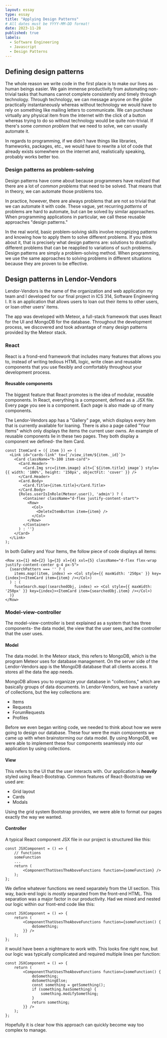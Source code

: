 ```yaml
---
layout: essay
type: essay
title: "Applying Design Patterns"
# All dates must be YYYY-MM-DD format!
date: 2023-11-28
published: true
labels:
  - Software Engineering
  - Javascript
  - Design Patterns
---
```


## Defining design patterns
The whole reason we write code in the first place is to make our lives as human beings easier. We gain immense productivity from automating non-trivial tasks that humans cannot complete consistently and timely through technology. Through technology,
we 
can message anyone on the globe practically instantaneously whereas without technology we would have to rely on something like mailing letters to communicate. We
can purchase virtually any physical item from the internet with the click of a button whereas trying to do so without technology would be quite non-trivial. If there's some *common problem* that we need to solve, we can usually automate it.

In regards to programming, if we didn't have things like libraries, frameworks, packages, etc., we would have to rewrite a lot of code that already exists somewhere on the internet and, realistically speaking, probably works better too. 

### Design patterns as problem-solving
Design patterns have come about because programmers have realized that there are a lot of *common problems* that need to be solved. That means that in theory, we can automate those problems too.

In practice, however, there are always problems that are not so trivial that we can automate it with code. These vague, yet recurring *patterns* of problems are hard to automate, but can be solved by similar approaches. When programming applications in 
particular, we call these reusable approaches "design patterns."

In the real world, basic problem-solving skills involve recognizing patterns and knowing how to apply them to solve different problems. If you think about it, that is precisely what design patterns are: solutions to drastically different problems 
that can be reapplied to variations of such problems. Design patterns are simply a problem-solving method. When programming, we use the same approaches to solving problems in different situations because they are proven to be effective.

## Design patterns in Lendor-Vendors
Lendor-Vendors is the name of the organization and web application my team and I developed for our final project in ICS 314, Software Engineering I. It is an application that allows users to loan out their items to other users, or loan other users' items.

The app was developed with Meteor, a full-stack framework that uses React for the UI and MongoDB 
for the database. Throughout the development process, we discovered and took advantage of many design patterns provided by the Meteor stack.

### React
React is a frond-end framework that includes many features that allows you to, instead of writing tedious HTML logic, write clean and reusable components that you use flexibly and comfortably throughout your development process.

#### Reusable components
The biggest feature that React promotes is the idea of modular, reusable components. In React, everything is a component, defined as a .JSX file. Every page you see is a component. Each page is also made up of many components.

The Lendor-Vendors app has a "Gallery" page, which displays every item that is currently available for loaning. There is also a page called "Your Items" which only displays the items the current user owns. An example of reusable components lie in 
these two pages. They both display a component we defined- the Item Card.
```
const ItemCard = ({ item }) => (
  <Link id="cards-link" to={`/view_item/${item._id}`}>
    <Card className="h-100 item-card">
      <Card.Header>
        <Card.Img src={item.image} alt={`${item.title} image`} style={{ width: '100%', height: '150px', objectFit: 'cover' }} />
      </Card.Header>
      <Card.Body>
        <Card.Title>{item.title}</Card.Title>
      </Card.Body>
      {Roles.userIsInRole(Meteor.user(), 'admin') ? (
        <Container className="d-flex justify-content-start">
          <Row>
            <Col>
              <DeleteItemButton item={item} />
            </Col>
          </Row>
        </Container>
      ) : ''}
    </Card>
  </Link>
);
```
In both Gallery and Your Items, the follow piece of code displays all items: 
```
<Row xs={1} md={2} lg={3} xl={4} xxl={5} className="d-flex flex-wrap justify-content-center g-4 px-5">
  {searchPattern === '' ? (
    items.map((item, index) => <Col style={{ maxWidth: '250px' }} key={index}><ItemCard item={item} /></Col>)
  ) : (
    fuseSearch.map((searchedObj, index) => <Col style={{ maxWidth: '250px' }} key={index}><ItemCard item={searchedObj.item} /></Col>)
  )}
</Row>
```

### Model-view-controller
The model-view-controller is best explained as a system that has three components- the data model, the view that the user sees, and the controller that the user uses. 

#### Model
The data model. In the Meteor stack, this refers to MongoDB, which is the program Meteor uses for database management. On the server side of the Lendor-Vendors app is the MongoDB database that all clients access. It stores all the data the app 
needs.

MongoDB allows you to organizze your database in "collections," which are basically groups of data documents. In Lendor-Vendors, we have a variety of collections, but the key collections are:
- Items
- Requests
- ForumRequests
- Profiles

Before we even began writing code, we needed to think about how we were going to design our database. These four were the main components we came up with when brainstorming our data model. By using MongoDB, we were able to implement these four 
components seamlessly into our application by using collections.

#### View
This refers to the UI that the user interacts with. Our application is ***heavily*** styled using React-Bootstrap. Common features of React-Bootstrap we used are:
- Grid layout
- Cards
- Modals

Using the grid system Bootstrap provides, we were able to format our pages exactly the way we wanted.

#### Controller
A typical React component JSX file in our project is structured like this:

```
const JSXComponent = () => {
    // functions
    someFunction
    ...
    return (
        <ComponentThatUsesTheAboveFunctions function={someFunction} />
    );
};
```

We define whatever functions we need separately from the UI section. This way, back-end logic is *mostly* separated from the front-end HTML. This separation was a major factor in our productivity. Had we mixed and nested our logic within our 
front-end code like this:
```
const JSXComponent = () => {
    return (
        <ComponentThatUsesTheAboveFunctions function={someFunction() {
            doSomething;
        }} />
    );
};
```
it would have been a nightmare to work with. This looks fine right now, but our logic was typically complicated and required multiple lines per function:
```
const JSXComponent = () => {
    return (
        <ComponentThatUsesTheAboveFunctions function={someFunction() {
            doSomething;
            doSomethingElse;
            const something = getSomething();
            if (something.hasSomething) {
                something.modifySomething;
            }
            return something;
        }} />
    );
};
```
Hopefully it is clear how this approach can quickly become way too complex to manage.
